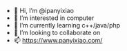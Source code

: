 - 👋 Hi, I’m @ipanyixiao
- 👀 I’m interested in computer
- 🌱 I’m currently learning c++/java/php
- 💞️ I’m looking to collaborate on 
- 📫 https://www.panyixiao.com/

<!---
ipanyixiao/ipanyixiao is a ✨ special ✨ repository because its `README.md` (this file) appears on your GitHub profile.
You can click the Preview link to take a look at your changes.
--->
